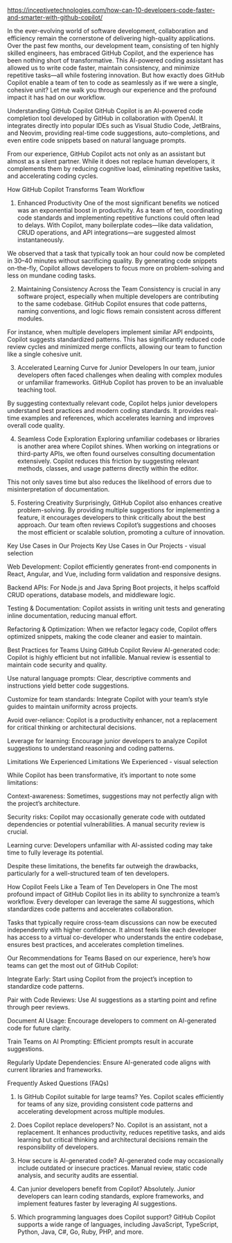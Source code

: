 https://inceptivetechnologies.com/how-can-10-developers-code-faster-and-smarter-with-github-copilot/

In the ever-evolving world of software development, collaboration and efficiency remain the cornerstone of delivering high-quality applications. Over the past few months, our development team, consisting of ten highly skilled engineers, has embraced GitHub Copilot, and the experience has been nothing short of transformative. This AI-powered coding assistant has allowed us to write code faster, maintain consistency, and minimize repetitive tasks—all while fostering innovation. But how exactly does GitHub Copilot enable a team of ten to code as seamlessly as if we were a single, cohesive unit? Let me walk you through our experience and the profound impact it has had on our workflow.

Understanding GitHub Copilot
GitHub Copilot is an AI-powered code completion tool developed by GitHub in collaboration with OpenAI. It integrates directly into popular IDEs such as Visual Studio Code, JetBrains, and Neovim, providing real-time code suggestions, auto-completions, and even entire code snippets based on natural language prompts.

From our experience, GitHub Copilot acts not only as an assistant but almost as a silent partner. While it does not replace human developers, it complements them by reducing cognitive load, eliminating repetitive tasks, and accelerating coding cycles.

How GitHub Copilot Transforms Team Workflow
1. Enhanced Productivity
One of the most significant benefits we noticed was an exponential boost in productivity. As a team of ten, coordinating code standards and implementing repetitive functions could often lead to delays. With Copilot, many boilerplate codes—like data validation, CRUD operations, and API integrations—are suggested almost instantaneously.

We observed that a task that typically took an hour could now be completed in 30–40 minutes without sacrificing quality. By generating code snippets on-the-fly, Copilot allows developers to focus more on problem-solving and less on mundane coding tasks.

2. Maintaining Consistency Across the Team
Consistency is crucial in any software project, especially when multiple developers are contributing to the same codebase. GitHub Copilot ensures that code patterns, naming conventions, and logic flows remain consistent across different modules.

For instance, when multiple developers implement similar API endpoints, Copilot suggests standardized patterns. This has significantly reduced code review cycles and minimized merge conflicts, allowing our team to function like a single cohesive unit.

3. Accelerated Learning Curve for Junior Developers
In our team, junior developers often faced challenges when dealing with complex modules or unfamiliar frameworks. GitHub Copilot has proven to be an invaluable teaching tool.

By suggesting contextually relevant code, Copilot helps junior developers understand best practices and modern coding standards. It provides real-time examples and references, which accelerates learning and improves overall code quality.

4. Seamless Code Exploration
Exploring unfamiliar codebases or libraries is another area where Copilot shines. When working on integrations or third-party APIs, we often found ourselves consulting documentation extensively. Copilot reduces this friction by suggesting relevant methods, classes, and usage patterns directly within the editor.

This not only saves time but also reduces the likelihood of errors due to misinterpretation of documentation.

5. Fostering Creativity
Surprisingly, GitHub Copilot also enhances creative problem-solving. By providing multiple suggestions for implementing a feature, it encourages developers to think critically about the best approach. Our team often reviews Copilot’s suggestions and chooses the most efficient or scalable solution, promoting a culture of innovation.

Key Use Cases in Our Projects
Key Use Cases in Our Projects - visual selection

Web Development: Copilot efficiently generates front-end components in React, Angular, and Vue, including form validation and responsive designs.

Backend APIs: For Node.js and Java Spring Boot projects, it helps scaffold CRUD operations, database models, and middleware logic.

Testing & Documentation: Copilot assists in writing unit tests and generating inline documentation, reducing manual effort.

Refactoring & Optimization: When we refactor legacy code, Copilot offers optimized snippets, making the code cleaner and easier to maintain.

Best Practices for Teams Using GitHub Copilot
Review AI-generated code: Copilot is highly efficient but not infallible. Manual review is essential to maintain code security and quality.

Use natural language prompts: Clear, descriptive comments and instructions yield better code suggestions.

Customize for team standards: Integrate Copilot with your team’s style guides to maintain uniformity across projects.

Avoid over-reliance: Copilot is a productivity enhancer, not a replacement for critical thinking or architectural decisions.

Leverage for learning: Encourage junior developers to analyze Copilot suggestions to understand reasoning and coding patterns.

Limitations We Experienced
Limitations We Experienced - visual selection

While Copilot has been transformative, it’s important to note some limitations:

Context-awareness: Sometimes, suggestions may not perfectly align with the project’s architecture.

Security risks: Copilot may occasionally generate code with outdated dependencies or potential vulnerabilities. A manual security review is crucial.

Learning curve: Developers unfamiliar with AI-assisted coding may take time to fully leverage its potential.

Despite these limitations, the benefits far outweigh the drawbacks, particularly for a well-structured team of ten developers.

How Copilot Feels Like a Team of Ten Developers in One
The most profound impact of GitHub Copilot lies in its ability to synchronize a team’s workflow. Every developer can leverage the same AI suggestions, which standardizes code patterns and accelerates collaboration.

Tasks that typically require cross-team discussions can now be executed independently with higher confidence. It almost feels like each developer has access to a virtual co-developer who understands the entire codebase, ensures best practices, and accelerates completion timelines.

Our Recommendations for Teams
Based on our experience, here’s how teams can get the most out of GitHub Copilot:

Integrate Early: Start using Copilot from the project’s inception to standardize code patterns.

Pair with Code Reviews: Use AI suggestions as a starting point and refine through peer reviews.

Document AI Usage: Encourage developers to comment on AI-generated code for future clarity.

Train Teams on AI Prompting: Efficient prompts result in accurate suggestions.

Regularly Update Dependencies: Ensure AI-generated code aligns with current libraries and frameworks.

Frequently Asked Questions (FAQs)
1. Is GitHub Copilot suitable for large teams?
Yes. Copilot scales efficiently for teams of any size, providing consistent code patterns and accelerating development across multiple modules.

2. Does Copilot replace developers?
No. Copilot is an assistant, not a replacement. It enhances productivity, reduces repetitive tasks, and aids learning but critical thinking and architectural decisions remain the responsibility of developers.

3. How secure is AI-generated code?
AI-generated code may occasionally include outdated or insecure practices. Manual review, static code analysis, and security audits are essential.

4. Can junior developers benefit from Copilot?
Absolutely. Junior developers can learn coding standards, explore frameworks, and implement features faster by leveraging AI suggestions.

5. Which programming languages does Copilot support?
GitHub Copilot supports a wide range of languages, including JavaScript, TypeScript, Python, Java, C#, Go, Ruby, PHP, and more.
